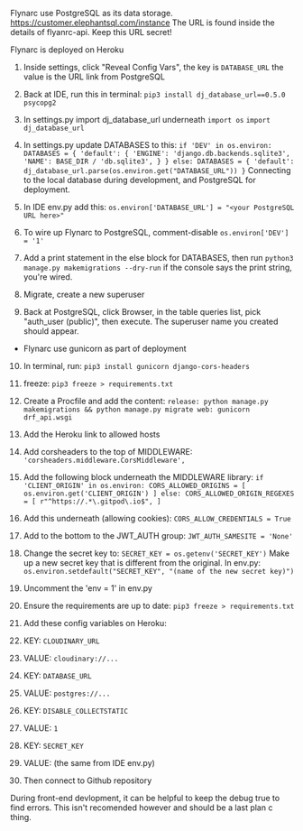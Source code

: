 Flynarc use PostgreSQL as its data storage. https://customer.elephantsql.com/instance
The URL is found inside the details of flyanrc-api. Keep this URL secret!

Flynarc is deployed on Heroku
1. Inside settings, click "Reveal Config Vars", the key is `DATABASE_URL` the value is the URL link from PostgreSQL

2. Back at IDE, run this in terminal:
`
pip3 install dj_database_url==0.5.0 psycopg2
`

3. In settings.py import dj_database_url underneath `import os`
`import dj_database_url`

4. In settings.py update DATABASES to this:
`
if 'DEV' in os.environ:
    DATABASES = {
        'default': {
            'ENGINE': 'django.db.backends.sqlite3',
            'NAME': BASE_DIR / 'db.sqlite3',
        }
    }
else:
    DATABASES = {
        'default': dj_database_url.parse(os.environ.get("DATABASE_URL"))
    }
`
Connecting to the local database during development, and PostgreSQL for deployment.

5. In IDE env.py add this:
`os.environ['DATABASE_URL'] = "<your PostgreSQL URL here>"`

6. To wire up Flynarc to PostgreSQL, comment-disable `os.environ['DEV'] = '1'`

7. Add a print statement in the else block for DATABASES, then run `python3 manage.py makemigrations --dry-run` if the console says the print string, you're wired.

8. Migrate, create a new superuser

9. Back at PostgreSQL, click Browser, in the table queries list, pick "auth_user (public)", then execute. The superuser name you created should appear.

- Flynarc use gunicorn as part of deployment
10. In terminal, run:
`pip3 install gunicorn django-cors-headers`

11. freeze:
`pip3 freeze > requirements.txt`

12. Create a Procfile and add the content:
`
release: python manage.py makemigrations && python manage.py migrate
web: gunicorn drf_api.wsgi
`

13. Add the Heroku link to allowed hosts

14. Add corsheaders to the top of MIDDLEWARE:
`'corsheaders.middleware.CorsMiddleware',`

15. Add the following block underneath the MIDDLEWARE library:
`
if 'CLIENT_ORIGIN' in os.environ:
    CORS_ALLOWED_ORIGINS = [
        os.environ.get('CLIENT_ORIGIN')
    ]
else:
    CORS_ALLOWED_ORIGIN_REGEXES = [
        r"^https://.*\.gitpod\.io$",
    ]
`

16. Add this underneath (allowing cookies):
`CORS_ALLOW_CREDENTIALS = True`

17. Add to the bottom to the JWT_AUTH group:
`JWT_AUTH_SAMESITE = 'None'`

18. Change the secret key to:
`SECRET_KEY = os.getenv('SECRET_KEY')`
Make up a new secret key that is different from the original. In env.py:
`os.environ.setdefault("SECRET_KEY", "(name of the new secret key)")`

19. Uncomment the 'env = 1' in env.py

20. Ensure the requirements are up to date:
`pip3 freeze > requirements.txt`

21. Add these config variables on Heroku:
1. KEY: `CLOUDINARY_URL`
1. VALUE: `cloudinary://...`

2. KEY: `DATABASE_URL`
2. VALUE: `postgres://...`


3. KEY: `DISABLE_COLLECTSTATIC`
3. VALUE: `1`

4. KEY: `SECRET_KEY`
4. VALUE: (the same from IDE env.py)

22. Then connect to Github repository

During front-end devlopment, it can be helpful to keep the debug true to find errors. This isn't recomended however and should be a last plan c thing.